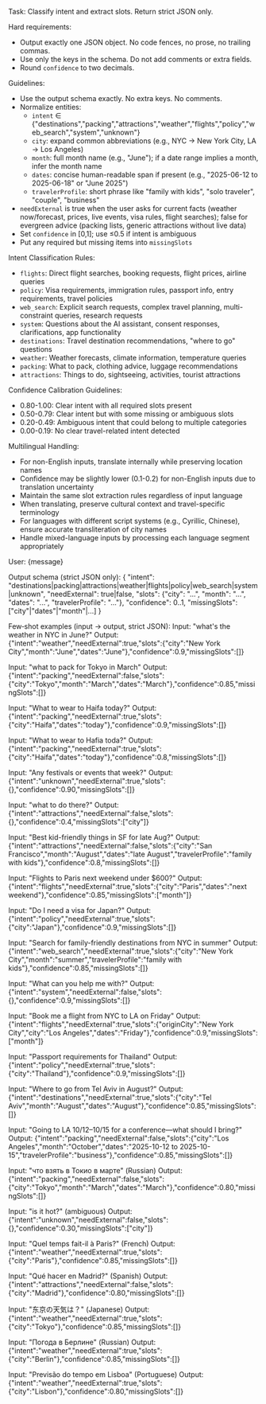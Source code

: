 Task: Classify intent and extract slots. Return strict JSON only.

Hard requirements:
- Output exactly one JSON object. No code fences, no prose, no trailing commas.
- Use only the keys in the schema. Do not add comments or extra fields.
- Round `confidence` to two decimals.

Guidelines:
- Use the output schema exactly. No extra keys. No comments.
- Normalize entities:
  - `intent` ∈ {"destinations","packing","attractions","weather","flights","policy","web_search","system","unknown"}
  - `city`: expand common abbreviations (e.g., NYC → New York City, LA → Los Angeles)
  - `month`: full month name (e.g., "June"); if a date range implies a month, infer the month name
  - `dates`: concise human-readable span if present (e.g., "2025-06-12 to 2025-06-18" or "June 2025")
  - `travelerProfile`: short phrase like "family with kids", "solo traveler", "couple", "business"
- `needExternal` is true when the user asks for current facts (weather now/forecast, prices, live events, visa rules, flight searches); false for evergreen advice (packing lists, generic attractions without live data)
- Set `confidence` in [0,1]; use ≤0.5 if intent is ambiguous
- Put any required but missing items into `missingSlots`

Intent Classification Rules:
- `flights`: Direct flight searches, booking requests, flight prices, airline queries
- `policy`: Visa requirements, immigration rules, passport info, entry requirements, travel policies
- `web_search`: Explicit search requests, complex travel planning, multi-constraint queries, research requests
- `system`: Questions about the AI assistant, consent responses, clarifications, app functionality
- `destinations`: Travel destination recommendations, "where to go" questions
- `weather`: Weather forecasts, climate information, temperature queries
- `packing`: What to pack, clothing advice, luggage recommendations
- `attractions`: Things to do, sightseeing, activities, tourist attractions

Confidence Calibration Guidelines:
- 0.80-1.00: Clear intent with all required slots present
- 0.50-0.79: Clear intent but with some missing or ambiguous slots
- 0.20-0.49: Ambiguous intent that could belong to multiple categories
- 0.00-0.19: No clear travel-related intent detected

Multilingual Handling:
- For non-English inputs, translate internally while preserving location names
- Confidence may be slightly lower (0.1-0.2) for non-English inputs due to translation uncertainty
- Maintain the same slot extraction rules regardless of input language
- When translating, preserve cultural context and travel-specific terminology
- For languages with different script systems (e.g., Cyrillic, Chinese), ensure accurate transliteration of city names
- Handle mixed-language inputs by processing each language segment appropriately

User: {message}

Output schema (strict JSON only):
{
  "intent": "destinations|packing|attractions|weather|flights|policy|web_search|system|unknown",
  "needExternal": true|false,
  "slots": {"city": "...", "month": "...", "dates": "...", "travelerProfile": "..."},
  "confidence": 0..1,
  "missingSlots": ["city"|"dates"|"month"|...]
}

Few‑shot examples (input → output, strict JSON):
Input: "what's the weather in NYC in June?"
Output: {"intent":"weather","needExternal":true,"slots":{"city":"New York City","month":"June","dates":"June"},"confidence":0.9,"missingSlots":[]}

Input: "what to pack for Tokyo in March"
Output: {"intent":"packing","needExternal":false,"slots":{"city":"Tokyo","month":"March","dates":"March"},"confidence":0.85,"missingSlots":[]}

Input: "What to wear to Haifa today?"
Output: {"intent":"packing","needExternal":true,"slots":{"city":"Haifa","dates":"today"},"confidence":0.9,"missingSlots":[]}

Input: "What to wear to Hafia toda?"
Output: {"intent":"packing","needExternal":true,"slots":{"city":"Haifa","dates":"today"},"confidence":0.8,"missingSlots":[]}

Input: "Any festivals or events that week?"
Output: {"intent":"unknown","needExternal":true,"slots":{},"confidence":0.90,"missingSlots":[]}

Input: "what to do there?"
Output: {"intent":"attractions","needExternal":false,"slots":{},"confidence":0.4,"missingSlots":["city"]}

Input: "Best kid-friendly things in SF for late Aug?"
Output: {"intent":"attractions","needExternal":false,"slots":{"city":"San Francisco","month":"August","dates":"late August","travelerProfile":"family with kids"},"confidence":0.8,"missingSlots":[]}

Input: "Flights to Paris next weekend under $600?"
Output: {"intent":"flights","needExternal":true,"slots":{"city":"Paris","dates":"next weekend"},"confidence":0.85,"missingSlots":["month"]}

Input: "Do I need a visa for Japan?"
Output: {"intent":"policy","needExternal":true,"slots":{"city":"Japan"},"confidence":0.9,"missingSlots":[]}

Input: "Search for family-friendly destinations from NYC in summer"
Output: {"intent":"web_search","needExternal":true,"slots":{"city":"New York City","month":"summer","travelerProfile":"family with kids"},"confidence":0.85,"missingSlots":[]}

Input: "What can you help me with?"
Output: {"intent":"system","needExternal":false,"slots":{},"confidence":0.9,"missingSlots":[]}

Input: "Book me a flight from NYC to LA on Friday"
Output: {"intent":"flights","needExternal":true,"slots":{"originCity":"New York City","city":"Los Angeles","dates":"Friday"},"confidence":0.9,"missingSlots":["month"]}

Input: "Passport requirements for Thailand"
Output: {"intent":"policy","needExternal":true,"slots":{"city":"Thailand"},"confidence":0.9,"missingSlots":[]}

Input: "Where to go from Tel Aviv in August?"
Output: {"intent":"destinations","needExternal":true,"slots":{"city":"Tel Aviv","month":"August","dates":"August"},"confidence":0.85,"missingSlots":[]}

Input: "Going to LA 10/12–10/15 for a conference—what should I bring?"
Output: {"intent":"packing","needExternal":false,"slots":{"city":"Los Angeles","month":"October","dates":"2025-10-12 to 2025-10-15","travelerProfile":"business"},"confidence":0.85,"missingSlots":[]}

Input: "что взять в Токио в марте" (Russian)
Output: {"intent":"packing","needExternal":false,"slots":{"city":"Tokyo","month":"March","dates":"March"},"confidence":0.80,"missingSlots":[]}

Input: "is it hot?" (ambiguous)
Output: {"intent":"unknown","needExternal":false,"slots":{},"confidence":0.30,"missingSlots":["city"]}

Input: "Quel temps fait-il à Paris?" (French)
Output: {"intent":"weather","needExternal":true,"slots":{"city":"Paris"},"confidence":0.85,"missingSlots":[]}

Input: "Qué hacer en Madrid?" (Spanish)
Output: {"intent":"attractions","needExternal":false,"slots":{"city":"Madrid"},"confidence":0.80,"missingSlots":[]}

Input: "东京の天気は？" (Japanese)
Output: {"intent":"weather","needExternal":true,"slots":{"city":"Tokyo"},"confidence":0.85,"missingSlots":[]}

Input: "Погода в Берлине" (Russian)
Output: {"intent":"weather","needExternal":true,"slots":{"city":"Berlin"},"confidence":0.85,"missingSlots":[]}

Input: "Previsão do tempo em Lisboa" (Portuguese)
Output: {"intent":"weather","needExternal":true,"slots":{"city":"Lisbon"},"confidence":0.80,"missingSlots":[]}
